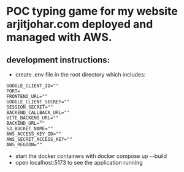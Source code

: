# POC typing game for my website arjitjohar.com deployed and managed with AWS. 

## development instructions:
- create .env file in the root directory which includes:
```
GOOGLE_CLIENT_ID=""
PORT=
FRONTEND_URL=""
GOOGLE_CLIENT_SECRET=""
SESSION_SECRET=""
BACKEND_CALLBACK_URL=""
VITE_BACKEND_URL=""
BACKEND_URL=""
S3_BUCKET_NAME=""
AWS_ACCESS_KEY_ID=""
AWS_SECRET_ACCESS_KEY=""
AWS_REGION=""
```
- start the docker containers with docker compose up --build
- open localhost:5173 to see the application running

